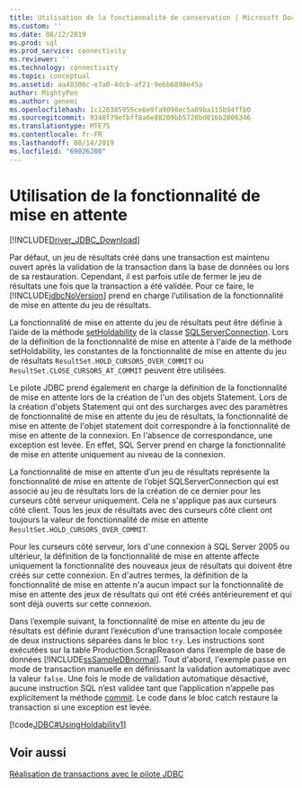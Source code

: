 ```yaml
---
title: Utilisation de la fonctionnalité de conservation | Microsoft Docs
ms.custom: ''
ms.date: 08/12/2019
ms.prod: sql
ms.prod_service: connectivity
ms.reviewer: ''
ms.technology: connectivity
ms.topic: conceptual
ms.assetid: aa48306c-e7a0-4dcb-af21-9ebb6898e45a
author: MightyPen
ms.author: genemi
ms.openlocfilehash: 1c126385955ce6e9fa9098ec5a09ba115b94ffb0
ms.sourcegitcommit: 9348f79efbff8a6e88209bb5720bd016b2806346
ms.translationtype: MTE75
ms.contentlocale: fr-FR
ms.lasthandoff: 08/14/2019
ms.locfileid: "69026200"
---
```

# <a name="using-holdability"></a>Utilisation de la fonctionnalité de mise en attente

[!INCLUDE[Driver_JDBC_Download](../../includes/driver_jdbc_download.md)]

Par défaut, un jeu de résultats créé dans une transaction est maintenu ouvert après la validation de la transaction dans la base de données ou lors de sa restauration. Cependant, il est parfois utile de fermer le jeu de résultats une fois que la transaction a été validée. Pour ce faire, le [!INCLUDE[jdbcNoVersion](../../includes/jdbcnoversion_md.md)] prend en charge l’utilisation de la fonctionnalité de mise en attente du jeu de résultats.

La fonctionnalité de mise en attente du jeu de résultats peut être définie à l’aide de la méthode [setHoldability](../../connect/jdbc/reference/setholdability-method-sqlserverconnection.md) de la classe [SQLServerConnection](../../connect/jdbc/reference/sqlserverconnection-class.md). Lors de la définition de la fonctionnalité de mise en attente à l'aide de la méthode setHoldability, les constantes de la fonctionnalité de mise en attente du jeu de résultats `ResultSet.HOLD_CURSORS_OVER_COMMIT` ou `ResultSet.CLOSE_CURSORS_AT_COMMIT` peuvent être utilisées.

Le pilote JDBC prend également en charge la définition de la fonctionnalité de mise en attente lors de la création de l'un des objets Statement. Lors de la création d'objets Statement qui ont des surcharges avec des paramètres de fonctionnalité de mise en attente du jeu de résultats, la fonctionnalité de mise en attente de l'objet statement doit correspondre à la fonctionnalité de mise en attente de la connexion. En l'absence de correspondance, une exception est levée. En effet, SQL Server prend en charge la fonctionnalité de mise en attente uniquement au niveau de la connexion.

La fonctionnalité de mise en attente d’un jeu de résultats représente la fonctionnalité de mise en attente de l’objet SQLServerConnection qui est associé au jeu de résultats lors de la création de ce dernier pour les curseurs côté serveur uniquement. Cela ne s'applique pas aux curseurs côté client. Tous les jeux de résultats avec des curseurs côté client ont toujours la valeur de fonctionnalité de mise en attente `ResultSet.HOLD_CURSORS_OVER_COMMIT`.

Pour les curseurs côté serveur, lors d'une connexion à SQL Server 2005 ou ultérieur, la définition de la fonctionnalité de mise en attente affecte uniquement la fonctionnalité des nouveaux jeux de résultats qui doivent être créés sur cette connexion. En d'autres termes, la définition de la fonctionnalité de mise en attente n'a aucun impact sur la fonctionnalité de mise en attente des jeux de résultats qui ont été créés antérieurement et qui sont déjà ouverts sur cette connexion.

Dans l’exemple suivant, la fonctionnalité de mise en attente du jeu de résultats est définie durant l’exécution d’une transaction locale composée de deux instructions séparées dans le bloc `try`. Les instructions sont exécutées sur la table Production.ScrapReason dans l’exemple de base de données [!INCLUDE[ssSampleDBnormal](../../includes/sssampledbnormal_md.md)]. Tout d'abord, l'exemple passe en mode de transaction manuelle en définissant la validation automatique avec la valeur `false`. Une fois le mode de validation automatique désactivé, aucune instruction SQL n’est validée tant que l’application n’appelle pas explicitement la méthode [commit](../../connect/jdbc/reference/commit-method-sqlserverconnection.md). Le code dans le bloc catch restaure la transaction si une exception est levée.

[!code[JDBC#UsingHoldability1](../../connect/jdbc/codesnippet/Java/using-holdability_1.java)]

## <a name="see-also"></a>Voir aussi

[Réalisation de transactions avec le pilote JDBC](../../connect/jdbc/performing-transactions-with-the-jdbc-driver.md)
